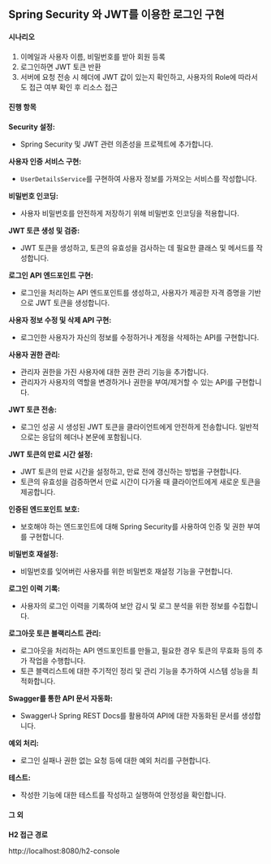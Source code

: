 ## Spring Security 와 JWT를 이용한 로그인 구현



#### **시나리오**

1. 이메일과 사용자 이름, 비밀번호를 받아 회원 등록
2. 로그인하면 JWT 토큰 반환
3. 서버에 요청 전송 시 헤더에 JWT 값이 있는지 확인하고, 사용자의 Role에 따라서도 접근 여부 확인 후 리소스 접근



#### 진행 항목

**Security 설정:**

- Spring Security 및 JWT 관련 의존성을 프로젝트에 추가합니다.

**사용자 인증 서비스 구현:**

- `UserDetailsService`를 구현하여 사용자 정보를 가져오는 서비스를 작성합니다.

**비밀번호 인코딩:**

- 사용자 비밀번호를 안전하게 저장하기 위해 비밀번호 인코딩을 적용합니다.

**JWT 토큰 생성 및 검증:**

- JWT 토큰을 생성하고, 토큰의 유효성을 검사하는 데 필요한 클래스 및 메서드를 작성합니다.

**로그인 API 엔드포인트 구현:**

- 로그인을 처리하는 API 엔드포인트를 생성하고, 사용자가 제공한 자격 증명을 기반으로 JWT 토큰을 생성합니다.

**사용자 정보 수정 및 삭제 API 구현:**

- 로그인한 사용자가 자신의 정보를 수정하거나 계정을 삭제하는 API를 구현합니다.

**사용자 권한 관리:**

- 관리자 권한을 가진 사용자에 대한 권한 관리 기능을 추가합니다.
- 관리자가 사용자의 역할을 변경하거나 권한을 부여/제거할 수 있는 API를 구현합니다.

**JWT 토큰 전송:**

- 로그인 성공 시 생성된 JWT 토큰을 클라이언트에게 안전하게 전송합니다. 일반적으로는 응답의 헤더나 본문에 포함됩니다.

**JWT 토큰의 만료 시간 설정:**

- JWT 토큰의 만료 시간을 설정하고, 만료 전에 갱신하는 방법을 구현합니다.
- 토큰의 유효성을 검증하면서 만료 시간이 다가올 때 클라이언트에게 새로운 토큰을 제공합니다.

**인증된 엔드포인트 보호:**

- 보호해야 하는 엔드포인트에 대해 Spring Security를 사용하여 인증 및 권한 부여를 구현합니다.

**비밀번호 재설정:**

- 비밀번호를 잊어버린 사용자를 위한 비밀번호 재설정 기능을 구현합니다.

**로그인 이력 기록:**

- 사용자의 로그인 이력을 기록하여 보안 감시 및 로그 분석을 위한 정보를 수집합니다.

**로그아웃 토큰 블랙리스트 관리:**

- 로그아웃을 처리하는 API 엔드포인트를 만들고, 필요한 경우 토큰의 무효화 등의 추가 작업을 수행합니다.
- 토큰 블랙리스트에 대한 주기적인 정리 및 관리 기능을 추가하여 시스템 성능을 최적화합니다.

**Swagger를 통한 API 문서 자동화:**

- Swagger나 Spring REST Docs를 활용하여 API에 대한 자동화된 문서를 생성합니다.

**예외 처리:**

- 로그인 실패나 권한 없는 요청 등에 대한 예외 처리를 구현합니다.

**테스트:**

- 작성한 기능에 대한 테스트를 작성하고 실행하여 안정성을 확인합니다.


#### 그 외

**H2 접근 경로**

http://localhost:8080/h2-console
